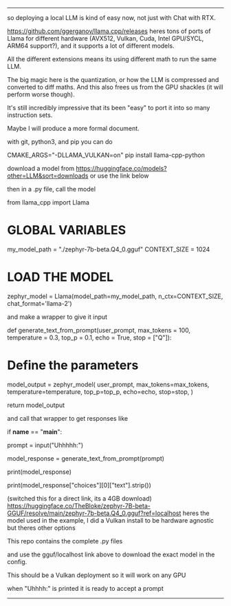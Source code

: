 ---------------------------------------------------------------------------------------------------

so deploying a local LLM is kind of easy now, not just with Chat with RTX.

https://github.com/ggerganov/llama.cpp/releases
heres tons of ports of Llama for different hardware (AVX512, Vulkan, Cuda,  Intel GPU/SYCL, ARM64 support?), and it supports a lot of different models.

All the different extensions means its using different math to run the same LLM.

The big magic here is the quantization, or how the LLM is compressed and converted to diff maths. And this also frees us from the GPU shackles (it will perform worse though).

It's still incredibly impressive that its been "easy" to port it into so many instruction sets.

Maybe I will produce a more formal document.

with git, python3, and pip you can do

CMAKE_ARGS="-DLLAMA_VULKAN=on" pip install llama-cpp-python

download a model from https://huggingface.co/models?other=LLM&sort=downloads or use the link below

then in a .py file, call the model

from llama_cpp import Llama


# GLOBAL VARIABLES
my_model_path = "./zephyr-7b-beta.Q4_0.gguf"
CONTEXT_SIZE = 1024


# LOAD THE MODEL
zephyr_model = Llama(model_path=my_model_path,
                    n_ctx=CONTEXT_SIZE, chat_format='llama-2')

and make a wrapper to give it input

def generate_text_from_prompt(user_prompt,
                             max_tokens = 100,
                             temperature = 0.3,
                             top_p = 0.1,
                             echo = True,
                             stop = ["Q"]):




   # Define the parameters
   model_output = zephyr_model(
       user_prompt,
       max_tokens=max_tokens,
       temperature=temperature,
       top_p=top_p,
       echo=echo,
       stop=stop,
   )


   return model_output

and call that wrapper to get responses like

if __name__ == "__main__":


   prompt = input("Uhhhhh:")


   model_response = generate_text_from_prompt(prompt)


   print(model_response)

   print(model_response["choices"][0]["text"].strip())

(switched this for a direct link, its a 4GB download)
https://huggingface.co/TheBloke/zephyr-7B-beta-GGUF/resolve/main/zephyr-7b-beta.Q4_0.gguf?ref=localhost
heres the model used in the example, I did a Vulkan install to  be hardware agnostic but theres other options

This repo contains the complete .py files

and use the gguf/localhost link above to download the exact model in the config.

This should be a Vulkan deployment so it will work on any GPU

when "Uhhhh:" is printed it is ready to accept a prompt

---------------------------------------------------------------------------------------------------
